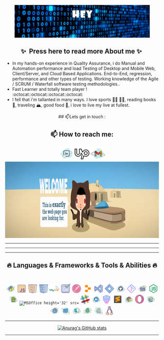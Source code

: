 <div align="center">

<img src="https://github.com/Alexandrkinvincible/Alexandrkinvincible/blob/main/ezgif.com-gif-maker.gif"/>

</div>


<div align="center"><h2>
✨&nbsp; Press here to read more About me ✨&nbsp;
</h2></div>

* In my hands-on experience in Quality Assurance, i do Manual and Automation performance and load Testing of Desktop and Mobile Web, Client/Server, and Cloud Based Applications. End-to-End, regression, performance and other types of testing. Working knowledge of the Agile / SCRUM / Waterfall software testing methodologies..
* Fast Learner and totally team player ! :octocat::octocat::octocat::octocat:
* I fell that i'm tallanted in many ways. I love sports :weight_lifting_man: :lotus_position_man:, reading books :open_book:, traveling :mountain_snow:, good food :green_salad:, i love to live my live at fullest. 

<div align="center">
## 📫Lets get in touch : 
   <h2>📫 How to reach me:</h2>
      <a href="https://www.linkedin.com/feed/"><img src="./icons/icons8-linkedin.svg" alt="LinkedIn" width="48" height="48"></a>
      <a href="https://www.upwork.com/freelancers/~01ad14380b45da7448"><img src="./icons/icons8-upwork.svg" alt="Upwork" width="48" height="48"></a>
      <a href="aleksandr.k.workbox@gmail.com"><img src="./icons/icons8-gmail.svg" alt="Gmail" width="48" height="48"></a>
     </td>
    </tr>
</div>

<div align="center">
  <img src="https://github.com/Alexandrkinvincible/Alexandrkinvincible/blob/main/NOT404.jpg" width="1900" height="250"/>
</div>
<hr>

<hr>
<hr>
<h2 align="center">🔥 Languages & Frameworks & Tools & Abilities 🔥</h2>
<br>
<p align="center">
  <code><img title="Python" height="32" src="./icons/icons8-python.svg"></code>
  <code><img title="JavaScript" height="32" src="./icons/icons8-javascript.svg"></code>
  <code><img title="HTML5" height="32" src="./icons/icons8-html-5.svg"></code>
  <code><img title="CSS" height="32" src="./icons/icons8-css (1).svg"></code>
  <code><img title="MySQL" height="32" src="./icons/icons8-mysql.svg"></code>
  <code><img title="Selenium" height="32" src="./icons/icons8-selenium.svg"></code>
  <code><img title="Postman" height="32" src="./icons/icons8-postman-api.svg"></code>
  <code><img title="Replit" height="32" src="./icons/icons8-replit.svg"></code>
  <code><img title="VS" height="32" src="./icons/icons8-visual-studio.svg"></code>
  <code><img title="JIRA" height="32" src="./icons/icons8-jira.svg"></code>
  <code><img title="GitHub" height="32" src="./icons/icons8-github (1).svg"></code>
  <code><img title="Git" height="32" src="./icons/icons8-git.svg"></code>
  <code><img title="Terminal" height="32" src="./icons/icons8-terminal-100.png"></code>
  <code><img title="Node" height="32" src="./icons/icons8-node-js.svg"></code>
  <code><img title="GoogleSheets" height="32" src="./icons/icons8-google-sheets.svg"></code>
  <code><img title="MSOffice height='32' src="./icons/icons8-ms-office.svg"></code>
  <code><img title="Slack" height="32" src="./icons/icons8-slack.svg"></code>
  <code><img title="ZOOM" height="32" src="./icons/icons8-zoom.svg"></code>
  <code><img title="VirtualBox" height="32" src="./icons/icons8-virtualbox.svg"></code>
  <code><img title="Sublime" height="32" src="./icons/icons8-sublime-text (1).svg"></code>
  <code><img title="GoogleChrome" height="32" src="./icons/icons8-chrome.svg"></code>
  <code><img title="Opera" height="32" src="./icons/icons8-opera.svg"></code>
  <code><img title="Edge" height="32" src="./icons/icons8-edge.svg"></code>
  <code><img title="Safari" height="32" src="./icons/icons8-safari.svg"></code>
  <code><img title="Windows" height="32" src="./icons/icons8-windows.svg"></code>
  <code><img title="MacOS" height="32" src="./icons/icons8-mac-logo.svg"></code>
  <code><img title="Android" height="32" src="./icons/icons8-android.svg"></code>
  <code><img title="iOS" height="32" src="./icons/icons8-ios.svg"></code>
  <code><img title="Linux" height="32" src="./icons/icons8-linux-64.png"></code>
</p>
<hr>
<div align="center">
 
[![Anurag's GitHub stats](https://github-readme-stats.vercel.app/api?username=Alexandrkinvincible&theme=gotham&show_icons=true&)](https://github.com/anuraghazra/github-readme-stats)

</div>

<hr>

